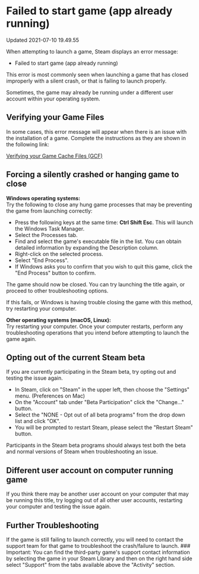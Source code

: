 # Failed to start game (app already running)
Updated 2021-07-10 19.49.55

When attempting to launch a game, Steam displays an error message:  

*  Failed to start game (app already running)

  
This error is most commonly seen when launching a game that has closed improperly with a silent crash, or that is failing to launch properly.  
  
Sometimes, the game may already be running under a different user account within your operating system.  
  
## Verifying your Game Files
In some cases, this error message will appear when there is an issue with the installation of a game. Complete the instructions as they are shown in the following link:  
  
[Verifying your Game Cache Files (GCF)](https://help.steampowered.com/en/faqs/view/0C48-FCBD-DA71-93EB)  
  
## Forcing a silently crashed or hanging game to close
**Windows operating systems:**  
Try the following to close any hung game processes that may be preventing the game from launching correctly:  

* Press the following keys at the same time: **Ctrl  Shift  Esc**. This will launch the Windows Task Manager.
* Select the Processes tab.
* Find and select the game's executable file in the list. You can obtain detailed information by expanding the Description column.
* Right-click on the selected process.
* Select "End Process".
* If Windows asks you to confirm that you wish to quit this game, click the "End Process" button to confirm.

  
The game should now be closed. You can try launching the title again, or proceed to other troubleshooting options.  
  
If this fails, or Windows is having trouble closing the game with this method, try restarting your computer.  
  
**Other operating systems (macOS, Linux):**  
Try restarting your computer. Once your computer restarts, perform any troubleshooting operations that you intend before attempting to launch the game again.  
  
## Opting out of the current Steam beta
If you are currently participating in the Steam beta, try opting out and testing the issue again.  

* In Steam, click on "Steam" in the upper left, then choose the "Settings" menu. (Preferences on Mac)
* On the "Account" tab under "Beta Participation" click the "Change..." button.
* Select the "NONE - Opt out of all beta programs" from the drop down list and click "OK".
* You will be prompted to restart Steam, please select the "Restart Steam" button.

  
Participants in the Steam beta programs should always test both the beta and normal versions of Steam when troubleshooting an issue.  
  
## Different user account on computer running game
  
If you think there may be another user account on your computer that may be running this title, try logging out of all other user accounts, restarting your computer and testing the issue again.  
  
## Further Troubleshooting
If the game is still failing to launch correctly, you will need to contact the support team for that game to troubleshoot the crash/failure to launch.   ### Important:
You can find the third-party game's support contact information by selecting the game in your Steam Library and then on the right hand side select "Support" from the tabs available above the "Activity" section.